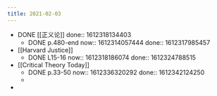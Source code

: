 ```yaml
---
title: 2021-02-03
---
```


- DONE [[正义论]]
  done:: 1612318134403
    - DONE p.480-end
      now:: 1612314057444
      done:: 1612317985457
- [[Harvard Justice]]
    - DONE L15-16
      now:: 1612318186074
      done:: 1612324788515
- [[Critical Theory Today]]
    - DONE p.33-50
      now:: 1612336320292
      done:: 1612342124250
    -
-